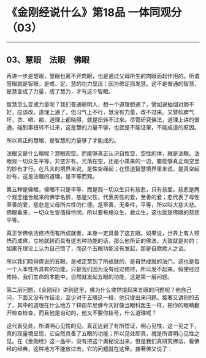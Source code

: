 # 《金刚经说什么》第18品 一体同观分（03）

------

## 03、慧眼　法眼　佛眼

再进一步是慧眼，慧眼也离不开肉眼，也是通过父母所生的肉眼而起作用的。所谓慧眼就是智眼，是戒、定、慧的功力显现；因为修定而发慧。这不是普通的智慧，是慧变成了力量，成了慧力，才有这个智眼。

智慧怎么变成力量呢？我们普通聪明人，想一个道理想通了，譬如说抽烟对肺不好，应该改，道理上通了，但习气上不行，慧没有力量，改不过来。又譬如脾气坏，贪、嗔、痴，道理上都晓得，就是扭转不过来。尽管研究佛法，道理上讲的很通，碰到事扭转不过来，这是慧的力量不够，也就是不能证果，不能成道的原因。

所以真正的慧眼，是智慧的力量够了才能成的。

法眼又是什么眼呢？慧眼观空。而能够真正认识自性空、空性的体，就是法眼。法眼观一切众生平等，非空非有。光落在空，还是小乘果的一边，要能够真正观空里的妙有才行。在凡夫的境界来说，是性空缘起；在悟道智慧境界里来说，是真空起妙有，这是法眼的道理，是平等而观。

第五种是佛眼，佛眼不只是平等，而是观一切众生只有慈悲，只有慈爱。慈悲是两个观念组合起来的佛学名辞，慈是父性，代表男性的爱，至善的爱；悲代表了母性至善的爱，慈悲是父母所共性的仁德。是至善，无条件，平等，所以叫大慈大悲。佛眼看来，一切众生皆值得怜悯，所以要布施众生，救众生，这也就是佛眼的慈悲平等。

真正学佛依法修持而有所成就者，本身一定具备了这五眼。如果说，世界上有人顿悟而成佛，立地就转而具有这五种功能的话，那么他所证的佛法，大致就是对的；如果在理论上认为自己悟了，而这个五眼功能没有发起，那是自欺欺人之谈。

所以我们晓得佛说的五眼，是戒定慧到了所成就的，是自然成就的法门。这也是每一个人本性所具有的功能，只是我们因为没有经过修持，所以发不起来。假使经过修持，我们生命的本能中，自然就发起五眼的功能，这是第一层问题。

第二层问题，《金刚经》讲到这里，佛为什么突然提起来五眼的问题呢？他自己问，下面又没有作结论，至少对于五眼这一段，他只提出来问题。接著又讲别的去了，其中的道理在什么地方？释迦牟尼佛今天好像当眼科医生一样，把你的眼睛翻开检查检查，而且他是自动的，他又不要你挂号，什么道理呢？

这代表见处，所谓明心见性的见。真正达到了有所悟证，明心见性，这一见之下，真的现量境呈现，它自然具备了五眼的功能；所以见处即真，就是所谓明心见性之见。在《金刚经》这一品中，没有把这个奥秘说出来，但是我们真研究佛法，看佛经的经典，这种地方不能放过去，它的问题就在这里。接著佛又说了：

